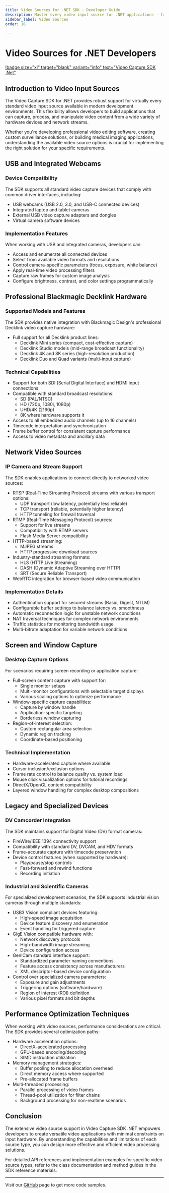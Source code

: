 ```yaml
---
title: Video Sources for .NET SDK - Developer Guide
description: Master every video input source for .NET applications - from webcams and Decklink devices to IP cameras, screen capture, and industrial cameras. Learn integration techniques, performance optimization, and implementation strategies for robust video processing solutions.
sidebar_label: Video Sources
order: 16

---
```


# Video Sources for .NET Developers

[!badge size="xl" target="blank" variant="info" text="Video Capture SDK .Net"](https://www.visioforge.com/video-capture-sdk-net)

## Introduction to Video Input Sources

The Video Capture SDK for .NET provides robust support for virtually every standard video input source available in modern development environments. This flexibility allows developers to build applications that can capture, process, and manipulate video content from a wide variety of hardware devices and network streams.

Whether you're developing professional video editing software, creating custom surveillance solutions, or building medical imaging applications, understanding the available video source options is crucial for implementing the right solution for your specific requirements.

## USB and Integrated Webcams

### Device Compatibility

The SDK supports all standard video capture devices that comply with common driver interfaces, including:

- USB webcams (USB 2.0, 3.0, and USB-C connected devices)
- Integrated laptop and tablet cameras
- External USB video capture adapters and dongles
- Virtual camera software devices

### Implementation Features

When working with USB and integrated cameras, developers can:

- Access and enumerate all connected devices
- Select from available video formats and resolutions
- Control camera-specific parameters (focus, exposure, white balance)
- Apply real-time video processing filters
- Capture raw frames for custom image analysis
- Configure brightness, contrast, and color settings programmatically

## Professional Blackmagic Decklink Hardware

### Supported Models and Features

The SDK provides native integration with Blackmagic Design's professional Decklink video capture hardware:

- Full support for all Decklink product lines:
  - Decklink Mini series (compact, cost-effective capture)
  - Decklink Studio models (mid-range broadcast functionality)
  - Decklink 4K and 8K series (high-resolution production)
  - Decklink Duo and Quad variants (multi-input capture)

### Technical Capabilities

- Support for both SDI (Serial Digital Interface) and HDMI input connections
- Compatible with standard broadcast resolutions:
  - SD (PAL/NTSC)
  - HD (720p, 1080i, 1080p)
  - UHD/4K (2160p)
  - 8K where hardware supports it
- Access to all embedded audio channels (up to 16 channels)
- Timecode interpretation and synchronization
- Frame buffer control for consistent capture performance
- Access to video metadata and ancillary data

## Network Video Sources

### IP Camera and Stream Support

The SDK enables applications to connect directly to networked video sources:

- RTSP (Real-Time Streaming Protocol) streams with various transport options:
  - UDP transport (low latency, potentially less reliable)
  - TCP transport (reliable, potentially higher latency)
  - HTTP tunneling for firewall traversal
- RTMP (Real-Time Messaging Protocol) sources:
  - Support for live streams
  - Compatibility with RTMP servers
  - Flash Media Server compatibility
- HTTP-based streaming:
  - MJPEG streams
  - HTTP progressive download sources
- Industry-standard streaming formats:
  - HLS (HTTP Live Streaming)
  - DASH (Dynamic Adaptive Streaming over HTTP)
  - SRT (Secure Reliable Transport)
- WebRTC integration for browser-based video communication

### Implementation Details

- Authentication support for secured streams (Basic, Digest, NTLM)
- Configurable buffer settings to balance latency vs. smoothness
- Automatic reconnection logic for unstable network conditions
- NAT traversal techniques for complex network environments
- Traffic statistics for monitoring bandwidth usage
- Multi-bitrate adaptation for variable network conditions

## Screen and Window Capture

### Desktop Capture Options

For scenarios requiring screen recording or application capture:

- Full-screen content capture with support for:
  - Single monitor setups
  - Multi-monitor configurations with selectable target displays
  - Various scaling options to optimize performance
- Window-specific capture capabilities:
  - Capture by window handle
  - Application-specific targeting
  - Borderless window capturing
- Region-of-interest selection:
  - Custom rectangular area selection
  - Dynamic region tracking
  - Coordinate-based positioning

### Technical Implementation

- Hardware-accelerated capture where available
- Cursor inclusion/exclusion options
- Frame rate control to balance quality vs. system load
- Mouse click visualization options for tutorial recordings
- DirectX/OpenGL content compatibility
- Layered window handling for complex desktop compositions

## Legacy and Specialized Devices

### DV Camcorder Integration

The SDK maintains support for Digital Video (DV) format cameras:

- FireWire/IEEE 1394 connectivity support
- Compatibility with standard DV, DVCAM, and HDV formats
- Frame-accurate capture with timecode preservation
- Device control features (when supported by hardware):
  - Play/pause/stop controls
  - Fast-forward and rewind functions
  - Recording initiation

### Industrial and Scientific Cameras

For specialized development scenarios, the SDK supports industrial vision cameras through multiple standards:

- USB3 Vision compliant devices featuring:
  - High-speed image acquisition
  - Device feature discovery and enumeration
  - Event handling for triggered capture
- GigE Vision compatible hardware with:
  - Network discovery protocols
  - High-bandwidth image streaming
  - Device configuration access
- GenICam standard interface support:
  - Standardized parameter naming conventions
  - Feature access consistency across manufacturers
  - XML descriptor-based device configuration
- Control over specialized camera parameters:
  - Exposure and gain adjustments
  - Triggering options (software/hardware)
  - Region of interest (ROI) definition
  - Various pixel formats and bit depths

## Performance Optimization Techniques

When working with video sources, performance considerations are critical. The SDK provides several optimization paths:

- Hardware acceleration options:
  - DirectX-accelerated processing
  - GPU-based encoding/decoding
  - SIMD instruction utilization
- Memory management strategies:
  - Buffer pooling to reduce allocation overhead
  - Direct memory access where supported
  - Pre-allocated frame buffers
- Multi-threaded processing:
  - Parallel processing of video frames
  - Thread-pool utilization for filter chains
  - Background processing for non-realtime scenarios

## Conclusion

The extensive video source support in Video Capture SDK .NET empowers developers to create versatile video applications with minimal constraints on input hardware. By understanding the capabilities and limitations of each source type, you can design more effective and efficient video processing solutions.

For detailed API references and implementation examples for specific video source types, refer to the class documentation and method guides in the SDK reference materials.

---

Visit our [GitHub](https://github.com/visioforge/.Net-SDK-s-samples) page to get more code samples.
